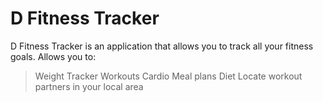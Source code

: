 D Fitness Tracker
======================

D Fitness Tracker is an application that allows you to track all your fitness goals.  Allows you to:
> Weight Tracker
> Workouts
> Cardio
> Meal plans
> Diet
> Locate workout partners in your local area

